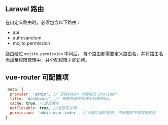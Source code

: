 ## Laravel 路由

在自定义路由时，必须包含以下路由：
* api
* auth:sanctum 
* mojito.permission

路由经过 `mojito.permission` 中间后， 每个路由都需要定义路由名，并将路由名添加至权限管理中，并分配权限才能访问。

## vue-router 可配置项

```javascript
 meta: {
  provider: 'admin', // 获取token 时使用的 provider
  title: 'dashboard', // 获取多语言标签页标题的key
  cache: true, //是否缓存
  notClosable: true, //是否可关闭
  permission: 'admin-user.index', //关联后端的权限, 不配置时不做权限校验
}
```






